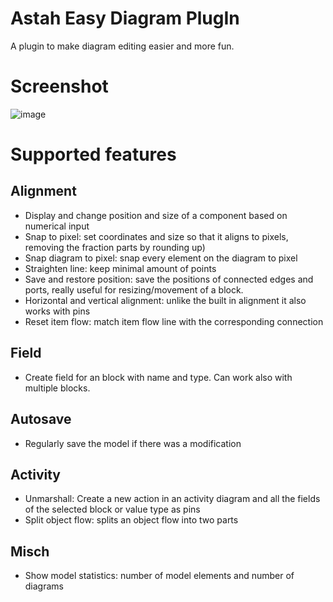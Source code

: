 # Astah Easy Diagram PlugIn

A plugin to make diagram editing easier and more fun. 

# Screenshot

![image](https://github.com/user-attachments/assets/63d21263-cde8-4736-83cb-7e228acc8bf3)

# Supported features

## Alignment

- Display and change position and size of a component based on numerical input
- Snap to pixel: set coordinates and size so that it aligns to pixels, removing the fraction parts by rounding up)
- Snap diagram to pixel: snap every element on the diagram to pixel
- Straighten line: keep minimal amount of points
- Save and restore position: save the positions of connected edges and ports, really useful for resizing/movement of a block.
- Horizontal and vertical alignment: unlike the built in alignment it also works with pins
- Reset item flow: match item flow line with the corresponding connection

## Field
- Create field for an block with name and type. Can work also with multiple blocks.

## Autosave
- Regularly save the model if there was a modification

## Activity
- Unmarshall: Create a new action in an activity diagram and all the fields of the selected block or value type as pins
- Split object flow: splits an object flow into two parts

## Misch
- Show model statistics: number of model elements and number of diagrams
